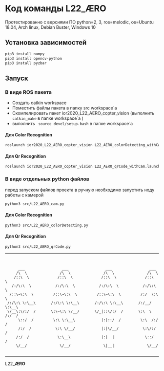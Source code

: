 # Код команды L22_**ÆRO**

Протестированно с версиями ПО python=2, 3, ros=melodic, os=Ubuntu 18.04, Arch linux, Debian Buster, Windows 10
## Установка зависимостей
```bash
pip3 install numpy
pip3 install opencv-python
pip3 install pyzbar
```
## Запуск
### В виде ROS пакета
 - Создать catkin workspace 
 - Поместить файлы пакета в папку src workspace`а
 - Cкомпелировать пакет ior2020_L22_AERO_copter_vision  (выполнить ``` catkin_make``` в папке workspace`a )
 - выполнить ``` source devel/setup.bash``` в папке workspace`a 
#### Для Color Recognition
```bash
roslaunch ior2020_L22_AERO_copter_vision L22_AERO_colorDetecting_withCam.launch
```
#### Для Qr Recognition
```bash
roslaunch ior2020_L22_AERO_copter_vision L22_AERO_qrCode_withCam.launch
```
### В виде отдельных python файлов
перед запуском файлов проекта в ручную необходимо запустить ноду работы с камерой  
```bash
python3 src/L22_AERO_cam.py
```
#### Для Color Recognition
```bash
python3 src/L22_AERO_colorDetecting.py
```
#### Для Qr Recognition
```bash
python3 src/L22_AERO_qrCode.py
```
-----------

```


      ___                 ___                 ___                 ___     
     /\  \               /\  \               /\  \               /\  \    
    /::\  \             /::\  \             /::\  \             /::\  \   
   /:/\:\  \           /:/\:\  \           /:/\:\  \           /:/\:\  \  
  /::\~\:\  \         /::\~\:\  \         /::\~\:\  \         /:/  \:\  \ 
 /:/\:\ \:\__\       /:/\:\ \:\__\       /:/\:\ \:\__\       /:/__/ \:\__\
 \/__\:\/:/  /       \:\~\:\ \/__/       \/_|::\/:/  /       \:\  \ /:/  /
      \::/  /         \:\ \:\__\            |:|::/  /         \:\  /:/  / 
      /:/  /           \:\ \/__/            |:|\/__/           \:\/:/  /  
     /:/  /             \:\__\              |:|  |              \::/  /   
     \/__/               \/__/               \|__|               \/__/    


```

-----------
L22_**ÆRO**
